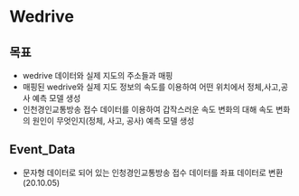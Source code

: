 # Wedrive

## 목표
- wedrive 데이터와 실제 지도의 주소들과 매핑
- 매핑된 wedrive와 실제 지도 정보의 속도를 이용하여 어떤 위치에서 정체,사고,공사 예측 모델 생성
- 인천경인교통방송 접수 데이터를 이용하여 갑작스러운 속도 변화의 대해 속도 변화의 원인이 무엇인지(정체, 사고, 공사) 예측 모델 생성

## Event_Data
- 문자형 데이터로 되어 있는 인청경인교통방송 접수 데이터를 좌표 데이터로 변환 (20.10.05)